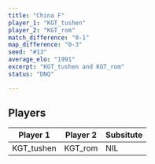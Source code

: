 ```yaml
---
title: "China F"
player_1: "KGT_tushen"
player_2: "KGT_rom"
match_difference: "0-1"
map_difference: "0-3"
seed: "#13"
average_elo: "1991"
excerpt: "KGT_tushen and KGT_rom"
status: "DNQ"

---
```

## Players

| Player 1 | Player 2 | Subsitute |
| -- | -- | -- |
| KGT_tushen | KGT_rom | NIL |
